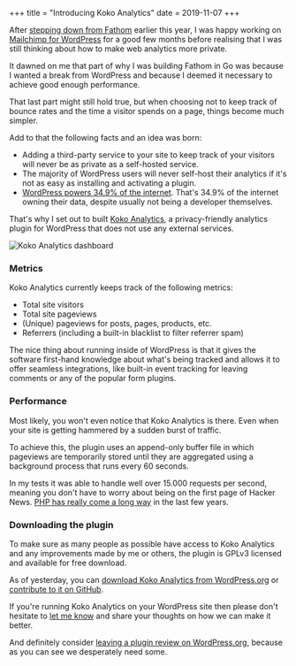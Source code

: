 +++
title = "Introducing Koko Analytics"
date = 2019-11-07
+++

After [stepping down from Fathom](@/blog/2019-03-18-stepping-down-fathom-maintainer.md) earlier this year, I was happy working on [Mailchimp for WordPress](https://www.mc4wp.com/) for a good few months 
before realising that I was still thinking about how to make web analytics more private.

It dawned on me that part of why I was building Fathom in Go was because I wanted a break from WordPress and because I deemed it necessary to achieve good enough performance. 

That last part might still hold true, but when choosing not to keep track of bounce rates and the time a visitor spends on a page, things become much simpler.

Add to that the following facts and an idea was born:

- Adding a third-party service to your site to keep track of your visitors will never be as private as a self-hosted service.
- The majority of WordPress users will never self-host their analytics if it's not as easy as installing and activating a plugin.
- [WordPress powers 34.9% of the internet](https://w3techs.com/technologies/details/cm-wordpress/all/all). That's 34.9% of the internet owning their data, despite usually not being a developer themselves.

That's why I set out to built [Koko Analytics](https://www.kokoanalytics.com/), a privacy-friendly analytics plugin for WordPress that does not use any external services.

![Koko Analytics dashboard](/media/2019/koko-analytics-dashboard.png)

### Metrics

Koko Analytics currently keeps track of the following metrics: 

- Total site visitors
- Total site pageviews
- (Unique) pageviews for posts, pages, products, etc.
- Referrers (including a built-in blacklist to filter referrer spam)

The nice thing about running inside of WordPress is that it gives the software first-hand knowledge about what's being tracked and allows it to offer seamless integrations, like built-in event tracking for leaving comments or any of the popular form plugins.

### Performance

Most likely, you won't even notice that Koko Analytics is there. Even when your site is getting hammered by a sudden burst of traffic.

To achieve this, the plugin uses an append-only buffer file in which pageviews are temporarily stored until they are aggregated using a background process that runs every 60 seconds.

In my tests it was able to handle well over 15.000 requests per second, meaning you don't have to worry about being on the first page of Hacker News. [PHP has really come a long way](@/blog/2019-02-04-from-go-back-to-php-again.md) in the last few years.

### Downloading the plugin 

To make sure as many people as possible have access to Koko Analytics and any improvements made by me or others, the plugin is GPLv3 licensed and available for free download.

As of yesterday, you can [download Koko Analytics from WordPress.org](https://wordpress.org/plugins/koko-analytics) or [contribute to it on GitHub](https://github.com/ibericode/koko-analytics).

If you're running Koko Analytics on your WordPress site then please don't hesitate to [let me know](/contact/) and share your thoughts on how we can make it better. 

And definitely consider [leaving a plugin review on WordPress.org](https://wordpress.org/support/plugin/koko-analytics/reviews/#new-post), because as you can see we desperately need some.

